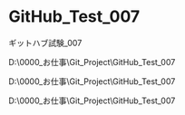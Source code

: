# GitHub_Test_007
ギットハブ試験_007


D:\0000_お仕事\Git_Project\GitHub_Test_007

D:\0000_お仕事\Git_Project\GitHub_Test_007

D:\0000_お仕事\Git_Project\GitHub_Test_007

